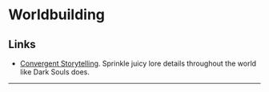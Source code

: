 # Worldbuilding

## Links

- [Convergent Storytelling][cnvrgnt]. Sprinkle juicy lore details throughout the world like Dark Souls does.

---

[cnvrgnt]: https://weirdelfgames.com/2020/04/23/convergent-storytelling-in-elf-games/
